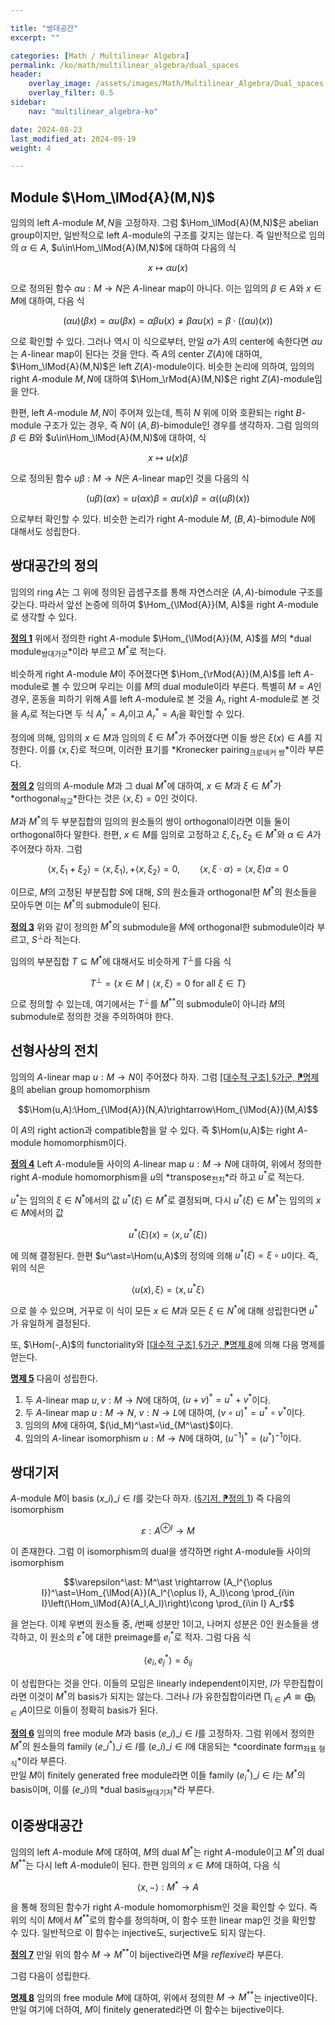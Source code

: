 ```yaml
---

title: "쌍대공간"
excerpt: ""

categories: [Math / Multilinear Algebra]
permalink: /ko/math/multilinear_algebra/dual_spaces
header:
    overlay_image: /assets/images/Math/Multilinear_Algebra/Dual_spaces.png
    overlay_filter: 0.5
sidebar: 
    nav: "multilinear_algebra-ko"

date: 2024-08-23
last_modified_at: 2024-09-19
weight: 4

---
```


## Module $\Hom_\lMod{A}(M,N)$

임의의 left $A$-module $M,N$을 고정하자. 그럼 $\Hom_\lMod{A}(M,N)$은 abelian group이지만, 일반적으로 left $A$-module의 구조를 갖지는 않는다. 즉 일반적으로 임의의 $\alpha\in A$, $u\in\Hom_\lMod{A}(M,N)$에 대하여 다음의 식

$$x\mapsto \alpha u(x)$$

으로 정의된 함수 $\alpha u: M \rightarrow N$은 $A$-linear map이 아니다. 이는 임의의 $\beta\in A$와 $x\in M$에 대하여, 다음 식

$$(\alpha u)(\beta x)=\alpha u(\beta x)=\alpha \beta u(x)\neq \beta\alpha u(x)=\beta\cdot ((\alpha u)(x))$$

으로 확인할 수 있다. 그러나 역시 이 식으로부터, 만일 $\alpha$가 $A$의 center에 속한다면 $\alpha u$는 $A$-linear map이 된다는 것을 안다. 즉 $A$의 center $Z(A)$에 대하여, $\Hom_\lMod{A}(M,N)$은 left $Z(A)$-module이다. 비슷한 논리에 의하여, 임의의 right $A$-module $M,N$에 대하여 $\Hom_\rMod{A}(M,N)$은 right $Z(A)$-module임을 안다. 

한편, left $A$-module $M,N$이 주어져 있는데, 특히 $N$ 위에 이와 호환되는 right $B$-module 구조가 있는 경우, 즉 $N$이 $(A,B)$-bimodule인 경우를 생각하자. 그럼 임의의 $\beta\in B$와 $u\in\Hom_\lMod{A}(M,N)$에 대하여, 식

$$x\mapsto u(x)\beta$$

으로 정의된 함수 $u\beta: M \rightarrow N$은 $A$-linear map인 것을 다음의 식

$$(u\beta)(\alpha x)=u(\alpha x)\beta=\alpha u(x)\beta=\alpha((u\beta)(x))$$

으로부터 확인할 수 있다. 비슷한 논리가 right $A$-module $M$, $(B,A)$-bimodule $N$에 대해서도 성립한다.

## 쌍대공간의 정의

임의의 ring $A$는 그 위에 정의된 곱셈구조를 통해 자연스러운 $(A,A)$-bimodule 구조를 갖는다. 따라서 앞선 논증에 의하여 $\Hom_{\lMod{A}}(M, A)$을 right $A$-module로 생각할 수 있다. 

<div class="definition" markdown="1">

<ins id="def1">**정의 1**</ins> 위에서 정의한 right $A$-module $\Hom_{\lMod{A}}(M, A)$를 $M$의 *dual module<sub>쌍대가군</sub>*이라 부르고 $M^\ast$로 적는다.

</div>

비슷하게 right $A$-module $M$이 주어졌다면 $\Hom_{\rMod{A}}(M,A)$를 left $A$-module로 볼 수 있으며 우리는 이를 $M$의 dual module이라 부른다. 특별히 $M=A$인 경우, 혼동을 피하기 위해 $A$를 left $A$-module로 본 것을 $A_l$, right $A$-module로 본 것을 $A_r$로 적는다면 두 식 $A_l^\ast=A_r$이고 $A_r^\ast=A_l$을 확인할 수 있다. 

정의에 의해, 임의의 $x\in M$과 임의의 $\xi\in M^\ast$가 주어졌다면 이들 쌍은 $\xi(x)\in A$를 지정한다. 이를 $\langle x, \xi\rangle$로 적으며, 이러한 표기를 *Kronecker pairing<sub>크로네커 쌍</sub>*이라 부른다. 

<div class="definition" markdown="1">

<ins id="def2">**정의 2**</ins> 임의의 $A$-module $M$과 그 dual $M^\ast$에 대하여, $x\in M$과 $\xi\in M^\ast$가 *orthogonal<sub>작교</sub>*한다는 것은 $\langle x,\xi\rangle=0$인 것이다.

</div>

$M$과 $M^\ast$의 두 부분집합의 임의의 원소들의 쌍이 orthogonal이라면 이들 둘이 orthogonal하다 말한다. 한편, $x\in M$를 임의로 고정하고 $\xi,\xi_1,\xi_2\in M^\ast$와 $\alpha\in A$가 주어졌다 하자. 그럼

$$\langle x, \xi_1+\xi_2\rangle=\langle x, \xi_1\rangle,+\langle x,\xi_2\rangle=0,\qquad \langle x,\xi\cdot\alpha\rangle=\langle x,\xi\rangle\alpha=0$$

이므로, $M$의 고정된 부분집합 $S$에 대해, $S$의 원소들과 orthogonal한 $M^\ast$의 원소들을 모아두면 이는 $M^\ast$의 submodule이 된다.

<div class="definition" markdown="1">

<ins id="def3">**정의 3**</ins> 위와 같이 정의한 $M^\ast$의 submodule을 $M$에 orthogonal한 submodule이라 부르고, $S^\perp$라 적는다.

</div>

임의의 부분집합 $T\subseteq M^\ast$에 대해서도 비슷하게 $T^\perp$를 다음 식

$$T^\perp=\{x\in M\mid \langle x, \xi\rangle=0\text{ for all $\xi\in T$}\}$$

으로 정의할 수 있는데, 여기에서는 $T^\perp$를 $M^{\ast\ast}$의 submodule이 아니라 $M$의 submodule로 정의한 것을 주의하여야 한다. 

## 선형사상의 전치

임의의 $A$-linear map $u:M \rightarrow N$이 주어졌다 하자. 그럼 [\[대수적 구조\] §가군, ⁋명제 8](/ko/math/algebraic_structures/modules#prop8)의 abelian group homomorphism

$$\Hom(u,A):\Hom_{\lMod{A}}(N,A)\rightarrow\Hom_{\lMod{A}}(M,A)$$

이 $A$의 right action과 compatible함을 알 수 있다. 즉 $\Hom(u,A)$는 right $A$-module homomorphism이다.

<div class="definition" markdown="1">

<ins id="def4">**정의 4**</ins> Left $A$-module들 사이의 $A$-linear map $u:M \rightarrow N$에 대하여, 위에서 정의한 right $A$-module homomorphism을 $u$의 *transpose<sub>전치</sub>*라 하고 $u^\ast$로 적는다.

</div>

$u^\ast$는 임의의 $\xi\in N^\ast$에서의 값 $u^\ast(\xi)\in M^\ast$로 결정되며, 다시 $u^\ast(\xi)\in M^\ast$는 임의의 $x\in M$에서의 값 

$$u^\ast(\xi)(x)=\langle x, u^\ast(\xi)\rangle$$

에 의해 결정된다. 한편 $u^\ast=\Hom(u,A)$의 정의에 의해 $u^\ast(\xi)=\xi\circ u$이다. 즉, 위의 식은

$$\langle u(x),\xi\rangle=\langle x, u^\ast\xi\rangle$$

으로 쓸 수 있으며, 거꾸로 이 식이 모든 $x\in M$과 모든 $\xi\in N^\ast$에 대해 성립한다면 $u^\ast$가 유일하게 결정된다. 

또, $\Hom(-,A)$의 functoriality와 [\[대수적 구조\] §가군, ⁋명제 8](/ko/math/algebraic_structures/modules#prop8)에 의해 다음 명제를 얻는다. 

<div class="proposition" markdown="1">

<ins id="prop5">**명제 5**</ins> 다음이 성립한다.

1. 두 $A$-linear map $u,v:M \rightarrow N$에 대하여, $(u+v)^\ast=u^\ast+v^\ast$이다.
2. 두 $A$-linear map $u:M \rightarrow N$, $v:N \rightarrow L$에 대하여, $(v\circ u)^\ast=u^\ast\circ v^\ast$이다.
3. 임의의 $M$에 대하여, $(\id_M)^\ast=\id_{M^\ast}$이다.
4. 임의의 $A$-linear isomorphism $u:M \rightarrow N$에 대하여, $(u^{-1})^\ast=(u^\ast)^{-1}$이다. 

</div>

## 쌍대기저

$A$-module $M$이 basis $(x\_i)\_{i\in I}$를 갖는다 하자. ([§기저, ⁋정의 1](/ko/math/multilinear_algebra/basis_of_free_modules#def1)) 즉 다음의 isomorphism

$$\varepsilon: A^{\oplus I} \rightarrow M$$

이 존재한다. 그럼 이 isomorphism의 dual을 생각하면 right $A$-module들 사이의 isomorphism

$$\varepsilon^\ast: M^\ast \rightarrow (A_l^{\oplus I})^\ast=\Hom_{\lMod{A}}(A_l^{\oplus I}, A_l)\cong \prod_{i\in I}\left(\Hom_\lMod{A}(A_l,A_l)\right)\cong \prod_{i\in I} A_r$$

을 얻는다. 이제 우변의 원소들 중, $i$번째 성분만 $1$이고, 나머지 성분은 $0$인 원소들을 생각하고, 이 원소의 $\varepsilon^\ast$에 대한 preimage를 $e_i^\ast$로 적자. 그럼 다음 식

$$\langle e_i, e_j^\ast\rangle=\delta_{ij}$$

이 성립한다는 것을 안다. 이들의 모임은 linearly independent이지만, $I$가 무한집합이라면 이것이 $M^\ast$의 basis가 되지는 않는다. 그러나 $I$가 유한집합이라면 $\prod_{i\in I} A\cong \bigoplus_{i\in I}A$이므로 이들이 정확히 basis가 된다. 

<div class="definition" markdown="1">

<ins id="def6">**정의 6**</ins> 임의의 free module $M$과 basis $(e\_i)\_{i\in I}$를 고정하자. 그럼 위에서 정의한 $M^\ast$의 원소들의 family $(e\_i^\ast)\_{i\in I}$를 $(e\_i)\_{i\in I}$에 대응되는 *coordinate form<sub>좌표 형식</sub>*이라 부른다.  
만일 $M$이 finitely generated free module라면 이들 family $(e_i^\ast)\_{i\in I}$는 $M^\ast$의 basis이며, 이를 $(e\_i)$의 *dual basis<sub>쌍대기저</sub>*라 부른다.

</div>


## 이중쌍대공간

임의의 left $A$-module $M$에 대하여, $M$의 dual $M^\ast$는 right $A$-module이고 $M^\ast$의 dual $M^{\ast\ast}$는 다시 left $A$-module이 된다. 한편 임의의 $x\in M$에 대하여, 다음 식

$$\langle x,-\rangle: M^\ast \rightarrow A$$

을 통해 정의된 함수가 right $A$-module homomorphism인 것을 확인할 수 있다. 즉 위의 식이 $M$에서 $M^{\ast\ast}$로의 함수를 정의하며, 이 함수 또한 linear map인 것을 확인할 수 있다. 일반적으로 이 함수는 injective도, surjective도 되지 않는다.

<div class="definition" markdown="1">

<ins id="def7">**정의 7**</ins> 만일 위의 함수 $M \rightarrow M^{\ast\ast}$이 bijective라면 $M$을 *reflexive*라 부른다.

</div>

그럼 다음이 성립한다.

<div class="proposition" markdown="1">

<ins id="prop8">**명제 8**</ins> 임의의 free module $M$에 대하여, 위에서 정의한 $M \rightarrow M^{\ast\ast}$는 injective이다. 만일 여기에 더하여, $M$이 finitely generated라면 이 함수는 bijective이다.

</div>

